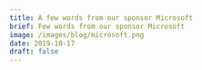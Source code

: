 ```yaml
---
title: A few words from our sponsor Microsoft
brief: Few words from our sponsor Microsoft
image: /images/blog/microsoft.png
date: 2019-10-17
draft: false
---
```


